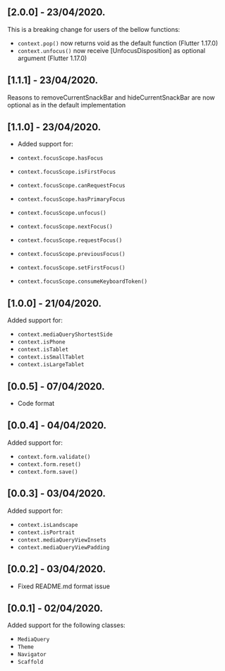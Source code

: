 
## [2.0.0] - 23/04/2020.

This is a breaking change for users of the bellow functions:

* `context.pop()` now returns void as the default function (Flutter 1.17.0)
* `context.unfocus()` now receive [UnfocusDisposition] as optional argument (Flutter 1.17.0)

## [1.1.1] - 23/04/2020.

Reasons to removeCurrentSnackBar and hideCurrentSnackBar are now optional as in the default implementation

## [1.1.0] - 23/04/2020.

* Added support for:

* `context.focusScope.hasFocus`
* `context.focusScope.isFirstFocus`
* `context.focusScope.canRequestFocus`
* `context.focusScope.hasPrimaryFocus`


* `context.focusScope.unfocus()`
* `context.focusScope.nextFocus()`
* `context.focusScope.requestFocus()`
* `context.focusScope.previousFocus()`
* `context.focusScope.setFirstFocus()`
* `context.focusScope.consumeKeyboardToken()`

## [1.0.0] - 21/04/2020.

Added support for:

* `context.mediaQueryShortestSide`
* `context.isPhone`
* `context.isTablet`
* `context.isSmallTablet`
* `context.isLargeTablet`

## [0.0.5] - 07/04/2020.

* Code format

## [0.0.4] - 04/04/2020.

Added support for:

* `context.form.validate()`
* `context.form.reset()`
* `context.form.save()`

## [0.0.3] - 03/04/2020.

Added support for:

* `context.isLandscape`
* `context.isPortrait`
* `context.mediaQueryViewInsets`
* `context.mediaQueryViewPadding`

## [0.0.2] - 03/04/2020.

* Fixed README.md format issue

## [0.0.1] - 02/04/2020.

Added support for the following classes: 

* `MediaQuery`
* `Theme`
* `Navigator`
* `Scaffold`
